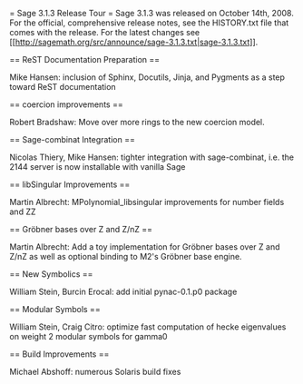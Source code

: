 = Sage 3.1.3 Release Tour =
Sage 3.1.3 was released on October 14th, 2008. For the official, comprehensive release notes, see the HISTORY.txt file that comes with the release. For the latest changes see [[http://sagemath.org/src/announce/sage-3.1.3.txt|sage-3.1.3.txt]].

== ReST Documentation Preparation ==

Mike Hansen: inclusion of Sphinx, Docutils, Jinja, and Pygments as a step toward ReST documentation

== coercion improvements ==

Robert Bradshaw: Move over more rings to the new coercion model.

== Sage-combinat Integration ==

Nicolas Thiery, Mike Hansen:  tighter integration with sage-combinat, i.e. the 2144 server is now installable with vanilla Sage

== libSingular Improvements ==

Martin Albrecht: MPolynomial_libsingular improvements for number fields and ZZ 

== Gröbner bases over Z and Z/nZ ==

Martin Albrecht: Add a toy implementation for Gröbner bases over Z and Z/nZ as well as optional binding to M2's Gröbner base engine.

== New Symbolics ==

William Stein, Burcin Erocal: add initial pynac-0.1.p0 package

== Modular Symbols ==

William Stein, Craig Citro: optimize fast computation of hecke eigenvalues on weight 2 modular symbols for gamma0

== Build Improvements ==

Michael Abshoff: numerous Solaris build fixes
